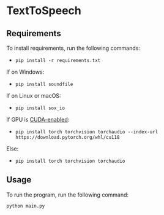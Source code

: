 # TextToSpeech

## Requirements

To install requirements, run the following commands:

- `pip install -r requirements.txt`

If on Windows:

- `pip install soundfile`

If on Linux or macOS:

- `pip install sox_io`

If GPU is [CUDA-enabled](https://developer.nvidia.com/cuda-gpus):

- `pip install torch torchvision torchaudio --index-url https://download.pytorch.org/whl/cu118`

Else:

- `pip install torch torchvision torchaudio`

## Usage

To run the program, run the following command:

`python main.py`
